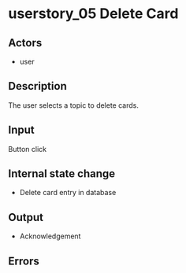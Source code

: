 # userstory_05 Delete Card

## Actors

-   user

## Description

The user selects a topic to delete cards.

## Input

Button click

## Internal state change

-   Delete card entry in database

## Output

-   Acknowledgement

## Errors
